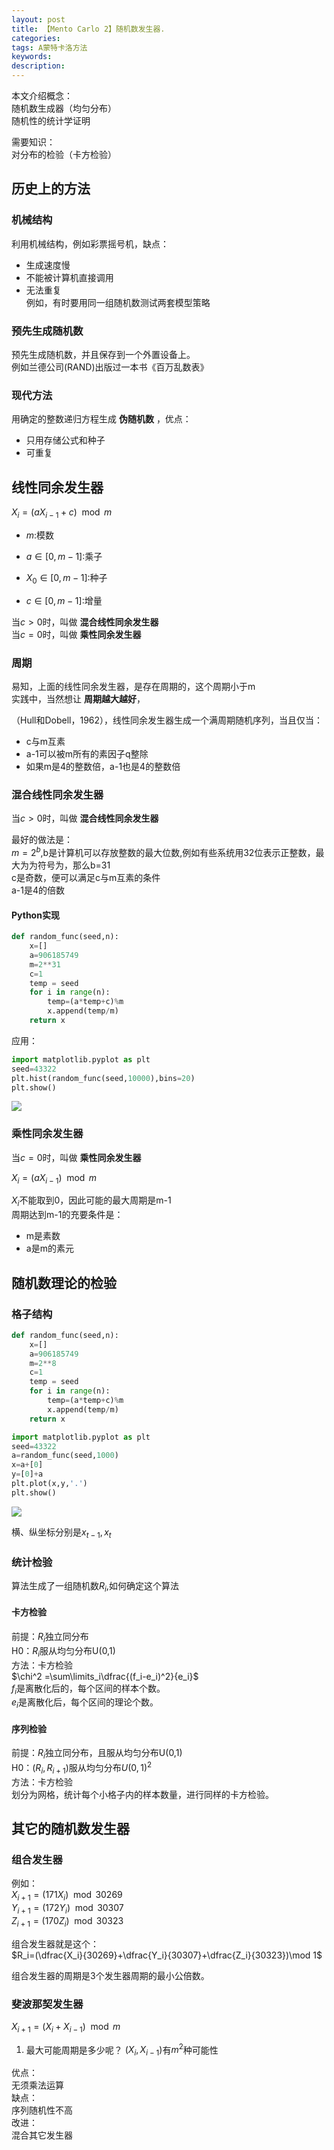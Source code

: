 ```yaml
---
layout: post
title: 【Mento Carlo 2】随机数发生器.
categories: 
tags: A蒙特卡洛方法
keywords:
description:
---
```


本文介绍概念：  
随机数生成器（均匀分布）  
随机性的统计学证明  

需要知识：  
对分布的检验（卡方检验）




## 历史上的方法

### 机械结构

利用机械结构，例如彩票摇号机，缺点：
- 生成速度慢
- 不能被计算机直接调用
- 无法重复  
例如，有时要用同一组随机数测试两套模型策略  

### 预先生成随机数
预先生成随机数，并且保存到一个外置设备上。  
例如兰德公司(RAND)出版过一本书《百万乱数表》  

### 现代方法

用确定的整数递归方程生成 **伪随机数** ，优点：  
- 只用存储公式和种子
- 可重复

## 线性同余发生器

$X_i=(aX_{i-1}+c)\mod  m$  

- $m$:模数  

- $a\in [0,m-1]$:乘子  
- $X_0\in [0,m-1]$:种子  
- $c\in [0,m-1]$:增量  

当$c>0$时，叫做 **混合线性同余发生器**  
当$c=0$时，叫做 **乘性同余发生器**  

### 周期

易知，上面的线性同余发生器，是存在周期的，这个周期小于m  
实践中，当然想让 **周期越大越好**，  

（Hull和Dobell，1962），线性同余发生器生成一个满周期随机序列，当且仅当：  
- c与m互素
- a-1可以被m所有的素因子q整除
- 如果m是4的整数倍，a-1也是4的整数倍

### 混合线性同余发生器

当$c>0$时，叫做 **混合线性同余发生器**  

最好的做法是：  
$m=2^b$,b是计算机可以存放整数的最大位数,例如有些系统用32位表示正整数，最大为为符号为，那么b=31  
c是奇数，便可以满足c与m互素的条件  
a-1是4的倍数  

#### Python实现

```py
def random_func(seed,n):
    x=[]
    a=906185749
    m=2**31
    c=1
    temp = seed
    for i in range(n):
        temp=(a*temp+c)%m
        x.append(temp/m)
    return x
```

应用：  
```py
import matplotlib.pyplot as plt
seed=43322
plt.hist(random_func(seed,10000),bins=20)
plt.show()
```


<img src='http://www.guofei.site/public/postimg/randomgenerator1.png'>

### 乘性同余发生器

当$c=0$时，叫做 **乘性同余发生器**  

$X_i=(aX_{i-1})\mod  m$  

$X_i$不能取到0，因此可能的最大周期是m-1  
周期达到m-1的充要条件是：  
- m是素数
- a是m的素元  


## 随机数理论的检验

### 格子结构

```py
def random_func(seed,n):
    x=[]
    a=906185749
    m=2**8
    c=1
    temp = seed
    for i in range(n):
        temp=(a*temp+c)%m
        x.append(temp/m)
    return x

import matplotlib.pyplot as plt
seed=43322
a=random_func(seed,1000)
x=a+[0]
y=[0]+a
plt.plot(x,y,'.')
plt.show()
```

<img src='http://www.guofei.site/public/postimg/randomgenerator2.png'>

横、纵坐标分别是$x_{t-1},x_t$  

### 统计检验

算法生成了一组随机数$R_i$,如何确定这个算法

#### 卡方检验

前提：$R_i$独立同分布  
H0：$R_i$服从均匀分布U(0,1)  
方法：卡方检验  
$\chi^2 =\sum\limits_i\dfrac{(f_i-e_i)^2}{e_i}$  
$f_i$是离散化后的，每个区间的样本个数。  
$e_i$是离散化后，每个区间的理论个数。  


#### 序列检验
前提：$R_i$独立同分布，且服从均匀分布U(0,1)  
H0：$(R_i,R_{i+1})$服从均匀分布$U(0,1)^2$  
方法：卡方检验  
划分为网格，统计每个小格子内的样本数量，进行同样的卡方检验。  


## 其它的随机数发生器

### 组合发生器
例如：  
$X_{i+1}=(171X_i)\mod 30269$  
$Y_{i+1}=(172Y_i)\mod 30307$  
$Z_{i+1}=(170Z_i)\mod 30323$  

组合发生器就是这个：  
$R_i=(\dfrac{X_i}{30269}+\dfrac{Y_i}{30307}+\dfrac{Z_i}{30323})\mod 1$  

组合发生器的周期是3个发生器周期的最小公倍数。  

### 斐波那契发生器

$X_{i+1}=(X_i+X_{i-1})\mod m$  

1. 最大可能周期是多少呢？
$(X_i,X_{i-1})$有$m^2$种可能性  

优点：  
无须乘法运算  
缺点：  
序列随机性不高  
改进：  
混合其它发生器  
